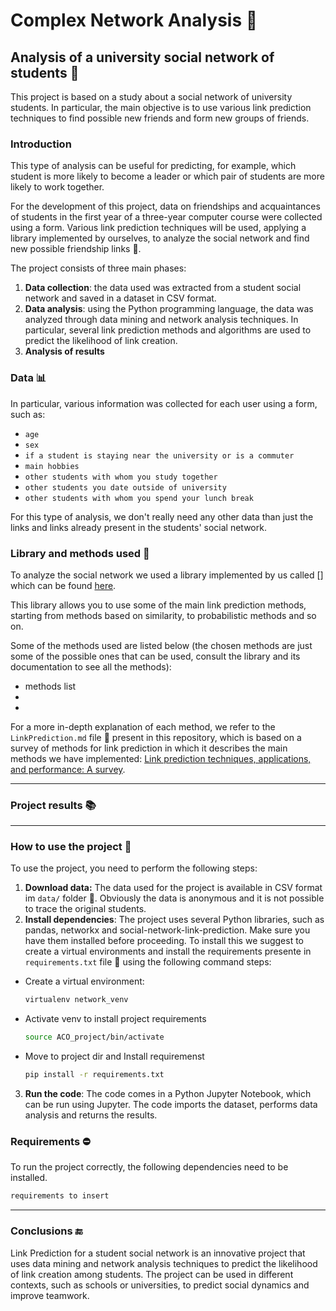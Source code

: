 # **Complex Network Analysis** :crystal_ball:
## Analysis of a university social network of students :mag_right:
This project is based on a study about a social network of university students. In particular, the main objective is to use various link prediction techniques to find possible new friends and form new groups of friends.

### Introduction 
This type of analysis can be useful for predicting, for example, which student is more likely to become a leader or which pair of students are more likely to work together.

For the development of this project, data on friendships and acquaintances of students in the first year of a three-year computer course were collected using a form.
Various link prediction techniques will be used, applying a library implemented by ourselves, to analyze the social network and find new possible friendship links :telescope:.

The project consists of three main phases:

1. **Data collection**: the data used was extracted from a student social network and saved in a dataset in CSV format. 
2. **Data analysis**: using the Python programming language, the data was analyzed through data mining and network analysis techniques. In particular, several link prediction methods and algorithms are used to predict the likelihood of link creation.
3. **Analysis of results**

### Data :bar_chart:
In particular, various information was collected for each user using a form, such as:
- `age`
- `sex`
- `if a student is staying near the university or is a commuter`
- `main hobbies`
- `other students with whom you study together`
- `other students you date outside of university`
- `other students with whom you spend your lunch break`

For this type of analysis, we don't really need any other data than just the links and links already present in the students' social network.

### Library and methods used :green_book:
To analyze the social network we used a library implemented by us called [] which can be found [here](libink).

This library allows you to use some of the main link prediction methods, starting from methods based on similarity, to probabilistic methods and so on.

Some of the methods used are listed below (the chosen methods are just some of the possible ones that can be used, consult the library and its documentation to see all the methods):
- methods list
- 
- 

For a more in-depth explanation of each method, we refer to the `LinkPrediction.md` file  :open_file_folder: present in this repository, which is based on a survey of methods for link prediction in which it describes the main methods we have implemented: [Link prediction techniques, applications, and performance: A survey](https://www.sciencedirect.com/science/article/abs/pii/S0378437120300856).

<hr>

### Project results :books:

<hr>

### How to use the project :pill:
To use the project, you need to perform the following steps:
1. **Download data:** The data used for the project is available in CSV format im `data/` folder :open_file_folder:. Obviously the data is anonymous and it is not possible to trace the original students.
2. **Install dependencies**: The project uses several Python libraries, such as pandas, networkx and social-network-link-prediction. Make sure you have them installed before proceeding. To install this we suggest to create a virtual environments and install the requirements presente in `requirements.txt` file :open_file_folder: using the following command steps:
- Create a virtual environment:
    ```bash
    virtualenv network_venv
    ```
- Activate venv to install project requirements
    ```bash
    source ACO_project/bin/activate
    ```
- Move to project dir and Install requiremenst
    ```bash
    pip install -r requirements.txt
    ```

3. **Run the code**: The code comes in a Python Jupyter Notebook, which can be run using Jupyter. The code imports the dataset, performs data analysis and returns the results.

### Requirements :no_entry:
To run the project correctly, the following dependencies need to be installed.
```txt
requirements to insert
```

<hr>

### Conclusions :end:
Link Prediction for a student social network is an innovative project that uses data mining and network analysis techniques to predict the likelihood of link creation among students. The project can be used in different contexts, such as schools or universities, to predict social dynamics and improve teamwork.